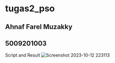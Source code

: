 # tugas2_pso
## Ahnaf Farel Muzakky
## 5009201003



Script and Result
![Screenshot 2023-10-12 223113](https://github.com/farelmuzakky/tugas2_pso/assets/145093917/ace8de95-822c-4e38-b116-178665719be4)
